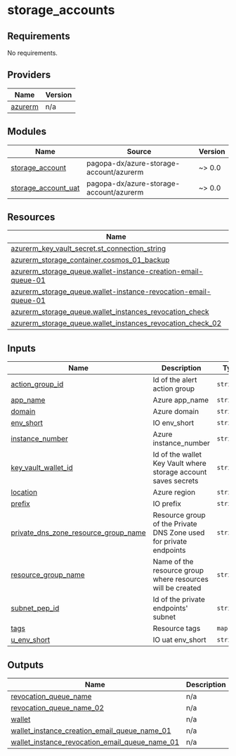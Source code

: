 # storage_accounts

<!-- BEGIN_TF_DOCS -->
## Requirements

No requirements.

## Providers

| Name | Version |
|------|---------|
| <a name="provider_azurerm"></a> [azurerm](#provider\_azurerm) | n/a |

## Modules

| Name | Source | Version |
|------|--------|---------|
| <a name="module_storage_account"></a> [storage\_account](#module\_storage\_account) | pagopa-dx/azure-storage-account/azurerm | ~> 0.0 |
| <a name="module_storage_account_uat"></a> [storage\_account\_uat](#module\_storage\_account\_uat) | pagopa-dx/azure-storage-account/azurerm | ~> 0.0 |

## Resources

| Name | Type |
|------|------|
| [azurerm_key_vault_secret.st_connection_string](https://registry.terraform.io/providers/hashicorp/azurerm/latest/docs/resources/key_vault_secret) | resource |
| [azurerm_storage_container.cosmos_01_backup](https://registry.terraform.io/providers/hashicorp/azurerm/latest/docs/resources/storage_container) | resource |
| [azurerm_storage_queue.wallet-instance-creation-email-queue-01](https://registry.terraform.io/providers/hashicorp/azurerm/latest/docs/resources/storage_queue) | resource |
| [azurerm_storage_queue.wallet-instance-revocation-email-queue-01](https://registry.terraform.io/providers/hashicorp/azurerm/latest/docs/resources/storage_queue) | resource |
| [azurerm_storage_queue.wallet_instances_revocation_check](https://registry.terraform.io/providers/hashicorp/azurerm/latest/docs/resources/storage_queue) | resource |
| [azurerm_storage_queue.wallet_instances_revocation_check_02](https://registry.terraform.io/providers/hashicorp/azurerm/latest/docs/resources/storage_queue) | resource |

## Inputs

| Name | Description | Type | Default | Required |
|------|-------------|------|---------|:--------:|
| <a name="input_action_group_id"></a> [action\_group\_id](#input\_action\_group\_id) | Id of the alert action group | `string` | n/a | yes |
| <a name="input_app_name"></a> [app\_name](#input\_app\_name) | Azure app\_name | `string` | n/a | yes |
| <a name="input_domain"></a> [domain](#input\_domain) | Azure domain | `string` | n/a | yes |
| <a name="input_env_short"></a> [env\_short](#input\_env\_short) | IO env\_short | `string` | n/a | yes |
| <a name="input_instance_number"></a> [instance\_number](#input\_instance\_number) | Azure instance\_number | `string` | n/a | yes |
| <a name="input_key_vault_wallet_id"></a> [key\_vault\_wallet\_id](#input\_key\_vault\_wallet\_id) | Id of the wallet Key Vault where storage account saves secrets | `string` | n/a | yes |
| <a name="input_location"></a> [location](#input\_location) | Azure region | `string` | n/a | yes |
| <a name="input_prefix"></a> [prefix](#input\_prefix) | IO prefix | `string` | n/a | yes |
| <a name="input_private_dns_zone_resource_group_name"></a> [private\_dns\_zone\_resource\_group\_name](#input\_private\_dns\_zone\_resource\_group\_name) | Resource group of the Private DNS Zone used for private endpoints | `string` | n/a | yes |
| <a name="input_resource_group_name"></a> [resource\_group\_name](#input\_resource\_group\_name) | Name of the resource group where resources will be created | `string` | n/a | yes |
| <a name="input_subnet_pep_id"></a> [subnet\_pep\_id](#input\_subnet\_pep\_id) | Id of the private endpoints' subnet | `string` | n/a | yes |
| <a name="input_tags"></a> [tags](#input\_tags) | Resource tags | `map(any)` | n/a | yes |
| <a name="input_u_env_short"></a> [u\_env\_short](#input\_u\_env\_short) | IO uat env\_short | `string` | n/a | yes |

## Outputs

| Name | Description |
|------|-------------|
| <a name="output_revocation_queue_name"></a> [revocation\_queue\_name](#output\_revocation\_queue\_name) | n/a |
| <a name="output_revocation_queue_name_02"></a> [revocation\_queue\_name\_02](#output\_revocation\_queue\_name\_02) | n/a |
| <a name="output_wallet"></a> [wallet](#output\_wallet) | n/a |
| <a name="output_wallet_instance_creation_email_queue_name_01"></a> [wallet\_instance\_creation\_email\_queue\_name\_01](#output\_wallet\_instance\_creation\_email\_queue\_name\_01) | n/a |
| <a name="output_wallet_instance_revocation_email_queue_name_01"></a> [wallet\_instance\_revocation\_email\_queue\_name\_01](#output\_wallet\_instance\_revocation\_email\_queue\_name\_01) | n/a |
<!-- END_TF_DOCS -->
